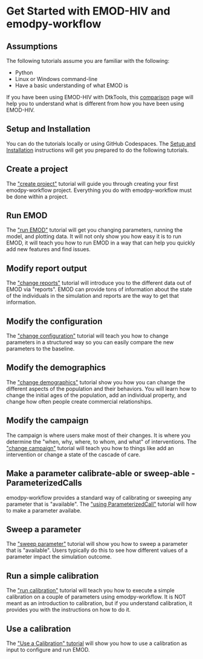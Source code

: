 # Get Started with EMOD-HIV and emodpy-workflow

## Assumptions

The following tutorials assume you are familiar with the following:

- Python
- Linux or Windows command-line
- Have a basic understanding of what EMOD is

If you have been using EMOD-HIV with DtkTools, this [comparison](../reference/dtktools_comparison.md)
page will help you to understand what is different from how you have been using EMOD-HIV.

## Setup and Installation

You can do the tutorials locally or using GitHub Codespaces.  The
[Setup and Installation](setup.md) instructions will get you prepared to
do the following tutorials.

## Create a project

The ["create project"](create_project.md) tutorial will guide you through creating
your first emodpy-workflow project.  Everything you do with emodpy-workflow
must be done within a project.

## Run EMOD
The ["run EMOD"](run_emod.md) tutorial will get you changing parameters, running
the model, and plotting data.  It will not only show you how easy it is to run EMOD,
it will teach you how to run EMOD in a way that can help you quickly add new features
and find issues.

## Modify report output
The ["change reports"](modify_reports.md) tutorial will introduce you to the different
data out of EMOD via "reports".  EMOD can provide tons of information about the state
of the individuals in the simulation and reports are the way to get that information.

## Modify the configuration

The ["change configuration"](modify_configuration.md) tutorial will teach you how to
change parameters in a structured way so you can easily compare the new parameters to
the baseline.

## Modify the demographics

The ["change demographics"](modify_demographics.md) tutorial show you how you can
change the different aspects of the population and their behaviors.  You will learn
how to change the initial ages of the population, add an individual property, and
change how often people create commercial relationships.

## Modify the campaign

The campaign is where users make most of their changes.  It is where you determine
the "when, why, where, to whom, and what" of interventions.
The ["change campaign"](modify_campaign.md) tutorial will teach you how to things
like add an intervention or change a state of the cascade of care.

## Make a parameter calibrate-able or sweep-able - ParameterizedCalls

emodpy-workflow provides a standard way of calibrating or sweeping any parameter
that is "available".  The ["using ParameterizedCall"](using_parameterized_calls.md)
tutorial will how to make a parameter availabe.

## Sweep a parameter

The ["sweep parameter"](sweep_parameter.md) tutorial will show you how to sweep
a parameter that is "available".  Users typically do this to see how different
values of a parameter impact the simulation outcome.

## Run a simple calibration

The ["run calibration"](run_calibration.md) tutorial will teach you how to execute
a simple calibration on a couple of parameters using emodpy-workflow.  It is NOT
meant as an introduction to calibration, but if you understand calibration, it
provides you with the instructions on how to do it.

## Use a calibration

The ["Use a Calibration" tutorial](use_calibration.md) will show you how to use a calibration
as input to configure and run EMOD. 

